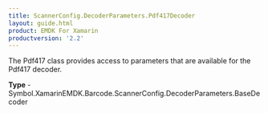```yaml
---
title: ScannerConfig.DecoderParameters.Pdf417Decoder
layout: guide.html
product: EMDK For Xamarin
productversion: '2.2'
---
```

The Pdf417 class provides access to parameters that are available for the Pdf417 decoder.

**Type** - Symbol.XamarinEMDK.Barcode.ScannerConfig.DecoderParameters.BaseDecoder







